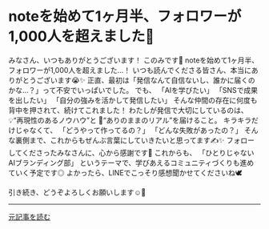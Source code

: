 # noteを始めて1ヶ月半、フォロワーが1,000人を超えました🎉

みなさん、いつもありがとうございます！
このみです🌷
noteを始めて1ヶ月半、フォロワーが1,000人を超えました…！
いつも読んでくださる皆さん、本当にありがとうございます😭✨
正直、最初は「発信なんて自信ないし、誰かに届くのかな…？」って不安でいっぱいでした。
でも、
「AIを学びたい」
「SNSで成果を出したい」
「自分の強みを活かして発信したい」
そんな仲間の存在に何度も背中を押されて、続けてこれました！
わたしが発信で大切にしているのは、
💡“再現性のあるノウハウ”と
💬“ありのままのリアル”を届けること。
キラキラだけじゃなくて、
「どうやって作ってるの？」
「どんな失敗があったの？」
そんな裏側まで、これからもぜんぶ言葉にしていきたいと思ってます✍️✨
フォローしてくださったみなさんに、心から感謝です💐
これからも、
「ひとりじゃないAIブランディング部」
というテーマで、学びあえるコミュニティづくりも進めていく予定です◎
よかったら、LINEでこっそり感想聞かせてくださいね🕊

引き続き、どうぞよろしくお願いします☺️💭

---

[元記事を読む](https://note.com/konomi_aisensei/n/ndf6d5e9408d2)